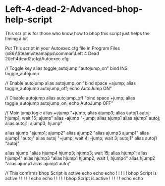 # Left-4-dead-2-Advanced-bhop-help-script

This script is for those who know how to bhop this script just helps the timing a bit

Put This script in your Autoexec.cfg file in Program Files (x86)\Steam\steamapps\common\Left 4 Dead 2\left4dead2\cfg\Autoexec.cfg

// Toggle key
alias toggle_autojump "autojump_on"
bind INS toggle_autojump

// Enable autojump
alias autojump_on "bind space +ajump; alias toggle_autojump autojump_off; echo AutoJump ON"

// Disable autojump
alias autojump_off "bind space +jump; alias toggle_autojump autojump_on; echo AutoJump OFF"

// Main jump logic
alias +ajump "+jump; alias ajump3; alias autoj1 autoj; hjump1; wait 16; ajump"
alias -ajump "-jump; alias ajump1 alias ajump1 autoj; alias autoj1; ajump3; hjump"

alias ajump "ajump1; ajump2"
alias ajump2 "alias ajump3 ajump1"
alias ajump1 "autoj"
alias autoj "+jump; wait 4; -jump; wait 3; autoj1"
alias autoj1 "autoj"

alias hjump "alias hjump4 hjump3; hjump3; wait 15; alias hjump1; alias hjump4"
alias hjump3 "alias hjump1 hjump2; wait 1; hjump4"
alias hjump2 "alias ajump1 alias ajump1 autoj"

// This confirms bhop Script is active
echo
echo
echo ! ! ! ! ! bhop Script is active ! ! ! ! !
echo
echo ! ! ! ! ! bhop Script is active ! ! ! ! !
echo
echo
